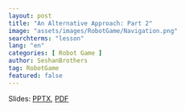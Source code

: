 ```yaml
---
layout: post
title: "An Alternative Approach: Part 2"
image: "assets/images/RobotGame/Navigation.png"
searchterms: "lesson"
lang: "en"
categories: [ Robot Game ]
author: SeshanBrothers
tag: RobotGame
featured: false
---
```




Slides: <a href="/translations/en-us/RobotGame/MinimizingAttachments.pptx">PPTX</a>, <a href="/translations/en-us/RobotGame/MinimizingAttachments.pdf">PDF </a>
